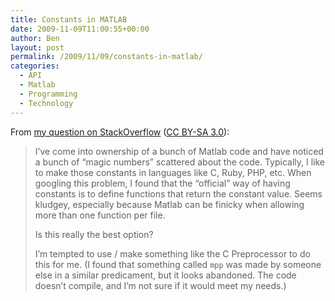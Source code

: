 ```yaml
---
title: Constants in MATLAB
date: 2009-11-09T11:00:55+00:00
author: Ben
layout: post
permalink: /2009/11/09/constants-in-matlab/
categories:
  - API
  - Matlab
  - Programming
  - Technology
---
```

From [my question on StackOverflow](http://stackoverflow.com/questions/1773850/constants-in-matlab) ([CC BY-SA 3.0](http://creativecommons.org/licenses/by-sa/3.0/)):

> I&#8217;ve come into ownership of a bunch of Matlab code and have noticed a bunch of &#8220;magic numbers&#8221; scattered about the code. Typically, I like to make those constants in languages like C, Ruby, PHP, etc. When googling this problem, I found that the &#8220;official&#8221; way of having constants is to define functions that return the constant value. Seems kludgey, especially because Matlab can be finicky when allowing more than one function per file.
> 
> Is this really the best option?
> 
> I&#8217;m tempted to use / make something like the C Preprocessor to do this for me. (I found that something called `mpp` was made by someone else in a similar predicament, but it looks abandoned. The code doesn&#8217;t compile, and I&#8217;m not sure if it would meet my needs.)
